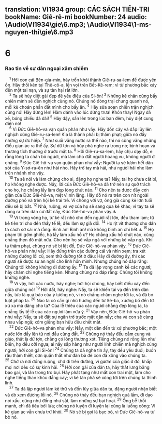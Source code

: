 translation: VI1934
group: CÁC SÁCH TIÊN-TRI
bookName: Giê-rê-mi 
bookNumber: 24
audio: \Audio\VI1934\gie\6.mp3; \Audio\VI1934\1-ms-nguyen-thi\gie\6.mp3
-------

<div class="title"><h1>6</h1><h3>Rao tin về sự dân ngoại xâm chiếm</h3></div>
<span class="verse gie_6_1"> <sup>1</sup> Hỡi con cái Bên-gia-min, hãy trốn khỏi thành Giê-ru-sa-lem để được yên ổn. Hãy thổi kèn tại Thê-cô-a, lên vọi trên Bết-Kê-rem; vì từ phương bắc xảy đến một tai nạn, và sự tàn hại rất lớn. <br/></span>
<span class="verse gie_6_2"> <sup>2</sup> Ta sẽ hủy diệt gái đẹp đẽ yểu điệu của Si-ôn! </span>
<span class="verse gie_6_3"><sup>3</sup> Những kẻ chăn cùng bầy chiên mình sẽ đến nghịch cùng nó. Chúng nó đóng trại chung quanh nó, mỗi kẻ choán phần đất mình cho bầy ăn. </span>
<span class="verse gie_6_4"><sup>4</sup> Hãy sửa soạn chiến trận nghịch cùng nó! Hãy đứng lên! Hãm đánh vào lúc đứng trưa! Khốn thay! Ngày đã xế, bóng chiều đã dài! </span>
<span class="verse gie_6_5"><sup>5</sup> Hãy dậy, sấn lên trong lúc ban đêm, hủy diệt cung điện nó! <br/></span>
<span class="verse gie_6_6"> <sup>6</sup> Vì Đức Giê-hô-va vạn quân phán như vầy: Hãy đốn cây và đắp lũy lên nghịch cùng Giê-ru-sa-lem! Kìa là thành phải bị thăm phạt; giữa nó đầy những sự ức hiếp. </span>
<span class="verse gie_6_7"><sup>7</sup> Như suối văng nước ra thể nào, thì nó cũng văng những điều gian ác ra thể ấy. Sự dữ tợn và hủy phá nghe ra trong nó; bịnh hoạn và thương tích thường ở trước mặt ta. </span>
<span class="verse gie_6_8"><sup>8</sup> Hỡi Giê-ru-sa-lem, hãy chịu dạy dỗ, e rằng lòng ta chán bỏ ngươi, mà làm cho đất ngươi hoang vu, không người ở chăng. </span>
<span class="verse gie_6_9"><sup>9</sup> Đức Giê-hô-va vạn quân phán như vầy: Người ta sẽ lượm hết dân sót của Y-sơ-ra-ên như hái nho. Hãy trở tay mà hái, như người hái nho làm trên nhánh nho vậy. <br/></span>
<span class="verse gie_6_10"> <sup>10</sup> Ta sẽ nói và làm chứng cho ai, đặng họ nghe ta? Nầy, tai họ chưa cắt bì, họ không nghe được. Nầy, lời của Đức Giê-hô-va đã trở nên sự quở trách cho họ, họ chẳng lấy làm đẹp lòng chút nào. </span>
<span class="verse gie_6_11"><sup>11</sup> Cho nên ta được đầy cơn giận của Đức Giê-hô-va, mệt vì nín lặng. Hãy đổ nó ra trên con nít ngoài đường phố và trên hội kẻ trai trẻ. Vì chồng với vợ, ông già cùng kẻ lớn tuổi đều sẽ bị bắt. </span>
<span class="verse gie_6_12"><sup>12</sup> Nhà, ruộng, và vợ của họ sẽ sang qua kẻ khác; vì tay ta sẽ dang ra trên dân cư đất nầy, Đức Giê-hô-va phán vậy.<a data-toggle="tooltip" data-placement="bottom" title="Gie 8:10-12">⚓</a><br/></span>
<span class="verse gie_6_13"> <sup>13</sup> Vì trong vòng họ, từ kẻ rất nhỏ cho đến người rất lớn, đều tham lam; từ kẻ tiên tri cho đến thầy tế lễ, đều làm sự giả dối. </span>
<span class="verse gie_6_14"><sup>14</sup> Họ rịt vít thương cho dân ta cách sơ sài mà rằng: Bình an! Bình an! mà không bình an chi hết.<a data-toggle="tooltip" data-placement="bottom" title="Exe 13:10">⚓</a></span>
<span class="verse gie_6_15"><sup>15</sup> Họ phạm tội gớm ghiếc, há lấy làm xấu hổ ư? Họ chẳng xấu hổ chút nào, cũng chẳng thẹn đỏ mặt nữa. Cho nên họ sẽ vấp ngã với những kẻ vấp ngã. Khi ta thăm phạt, chúng nó sẽ bị lật đổ, Đức Giê-hô-va phán vậy. </span>
<span class="verse gie_6_16"><sup>16</sup> Đức Giê-hô-va phán như vầy: Hãy đứng trên các đường cái và nhìn xem; tra xét những đường lối cũ, xem thử đường tốt ở đâu: Hãy đi đường ấy, thì các ngươi sẽ được sự an nghỉ cho linh hồn mình. Nhưng chúng nó đáp rằng: Chúng tôi không khứng đi đường ấy. </span>
<span class="verse gie_6_17"><sup>17</sup> Ta đã lập vọng canh kề các ngươi; hãy chăm chỉ nghe tiếng kèn. Nhưng chúng nó đáp rằng: Chúng tôi không khứng nghe. <br/></span>
<span class="verse gie_6_18"> <sup>18</sup> Vì vậy, hỡi các nước, hãy nghe; hỡi hội chúng, hãy biết điều xảy đến giữa chúng nó! </span>
<span class="verse gie_6_19"><sup>19</sup> Hỡi đất, hãy nghe: Nầy, ta sẽ khiến tai vạ đến trên dân nầy, tức là quả báo của ý tưởng nó, vì nó chẳng chăm nghe lời ta, và đã bỏ luật pháp ta. </span>
<span class="verse gie_6_20"><sup>20</sup> Nào ta có cần gì nhũ hương đến từ Sê-ba, xương bồ đến từ xứ xa mà dâng cho ta? Của lễ thiêu của các ngươi chẳng đẹp lòng ta, ta chẳng lấy tế lễ của các ngươi làm vừa ý. </span>
<span class="verse gie_6_21"><sup>21</sup> Vậy nên, Đức Giê-hô-va phán như vầy: Nầy, ta sẽ đặt sự ngăn trở trước mặt dân nầy; cha và con sẽ cùng nhau vấp ngã; xóm giềng bạn hữu đều chết mất. <br/></span>
<span class="verse gie_6_22"> <sup>22</sup> Đức Giê-hô-va phán như vầy: Nầy, một dân đến từ xứ phương bắc; một nước lớn dấy lên từ nơi đầu cùng đất. </span>
<span class="verse gie_6_23"><sup>23</sup> Chúng nó thảy đều cầm cung và giáo, thật là dữ tợn, chẳng có lòng thương xót. Tiếng chúng nó rống lên như biển, họ đều cỡi ngựa; ai nấy sắp hàng như người lính chiến mà nghịch cùng ngươi; hỡi con gái Si-ôn! </span>
<span class="verse gie_6_24"><sup>24</sup> Chúng ta đã nghe tin ấy, tay đều yếu đuối; buồn rầu thảm thiết, cơn quặn thắt như đàn bà đẻ con đã xông vào chúng ta. </span>
<span class="verse gie_6_25"><sup>25</sup> Chớ ra nơi đồng ruộng, chớ đi trên đường, vì gươm của giặc ở đó, khắp mọi nơi đều có sự kinh hãi. </span>
<span class="verse gie_6_26"><sup>26</sup> Hỡi con gái của dân ta, hãy thắt lưng bằng bao gai, và lăn trong tro bụi. Hãy phát tang như mất con trai một, làm cho nghe tiếng than khóc đắng cay; vì kẻ tàn phá sẽ xông tới trên chúng ta thình lình. <br/></span>
<span class="verse gie_6_27"> <sup>27</sup> Ta đã lập ngươi làm kẻ thử và đồn lũy giữa dân ta, đặng ngươi nhận biết và dò xem đường lối nó. </span>
<span class="verse gie_6_28"><sup>28</sup> Chúng nó thảy đều bạn nghịch quá lắm, đi dạo nói xấu, cứng như đồng như sắt, làm những sự bại hoại. </span>
<span class="verse gie_6_29"><sup>29</sup> Ống bễ thổi mạnh, chì đã tiêu bởi lửa; chúng nó luyện đi luyện lại cũng là luống công: Vì kẻ gian ác vẫn chưa trừ khỏi. </span>
<span class="verse gie_6_30"><sup>30</sup> Nó sẽ bị gọi là bạc bỏ, vì Đức Giê-hô-va từ bỏ nó. <br/></span>
